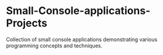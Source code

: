 # Small-Console-applications-Projects
Collection of small console applications demonstrating various programming concepts and techniques.

